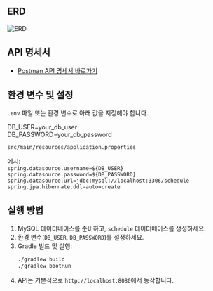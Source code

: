 
## ERD

![ERD](https://github.com/user-attachments/assets/62126bc1-46d5-40bd-8b67-53aa7c6a08b3)

## API 명세서

- [Postman API 명세서 바로가기](https://documenter.getpostman.com/view/44667399/2sB2qWGPpF)

## 환경 변수 및 설정

`.env` 파일 또는 환경 변수로 아래 값을 지정해야 합니다.

DB_USER=your_db_user</br>
DB_PASSWORD=your_db_password

`src/main/resources/application.properties` 

예시:</br>
`spring.datasource.username=${DB_USER}`</br>
`spring.datasource.password=${DB_PASSWORD}`</br>
`spring.datasource.url=jdbc:mysql://localhost:3306/schedule`</br>
`spring.jpa.hibernate.ddl-auto=create`</br>

## 실행 방법

1. MySQL 데이터베이스를 준비하고, `schedule` 데이터베이스를 생성하세요.
2. 환경 변수(`DB_USER`, `DB_PASSWORD`)를 설정하세요.
3. Gradle 빌드 및 실행:
   ```bash
   ./gradlew build
   ./gradlew bootRun
   ```
4. API는 기본적으로 `http://localhost:8080`에서 동작합니다.
